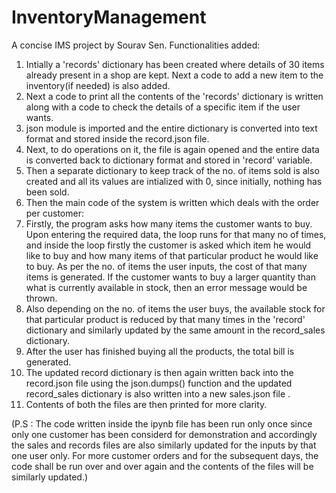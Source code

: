 # InventoryManagement
A concise IMS project by Sourav Sen. 
   Functionalities added:
1) Intially a 'records' dictionary has been created where details of 30 items already present in a shop are kept. Next a code to add a new item to the inventory(if needed)
 is also added.
2) Next a code to print all the contents of the 'records' dictionary is written along with a code to check the details of a specific item if the user wants.
3) json module is imported and the entire dictionary is converted into text format and stored inside the record.json file.
4) Next, to do operations on it, the file is again opened and the entire data is  converted back to dictionary format and stored in 'record' variable.
5) Then a separate dictionary to keep track of the no. of items sold is also created and all its values are intialized with 0, since initially, nothing has been sold.
6) Then the main code of the system is written which deals with the order per customer:
7) Firstly, the program asks how many items the customer wants to buy. Upon entering the required data, the loop runs for that many no of times, and inside the loop 
   firstly the customer is asked which item he would like to buy and how many items of that particular product he would like to buy. As per the no. of items the user 
   inputs, the cost of that many items is generated. If the customer wants to buy a larger quantity than what is  currently available in stock, then an error message would
   be thrown.
8) Also depending on the no. of items the user buys, the available stock for that particular product is reduced by that many times in the 'record' dictionary and similarly
   updated by the same amount in the record_sales dictionary.
9) After the user has finished buying all the products, the total bill is generated.
10) The updated record dictionary is then again written back into the record.json file using the json.dumps() function and the updated record_sales dictionary is also
   written into a new sales.json file .
11) Contents of both the files are then printed for more clarity.

(P.S : The code written inside the ipynb file has been run only once since only one customer has been considerd for demonstration and accordingly the sales and records files
   are also similarly updated for the inputs by that one user only. For more customer orders and for the subsequent days, the code shall be run over and over again and the   contents of the files will be similarly updated.)
 
